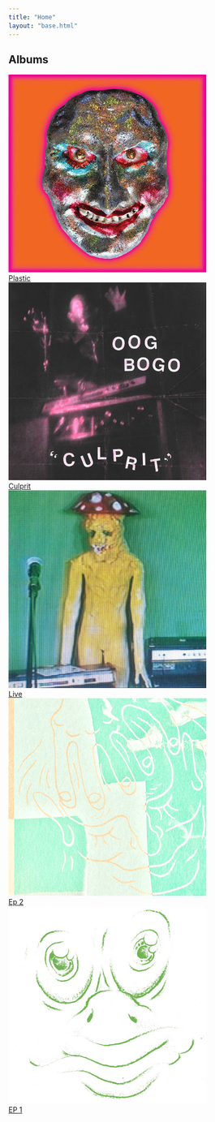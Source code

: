 ```yaml
---
title: "Home"
layout: "base.html"
---
```

<section class="main-section">
    <h1>Albums</h1>
</section>
<div class="flex-container">
    <a href="/albums/plastic/" class="album-card">
        <div class="content">
            <img src="/assets/images/plastic.jpg" alt="plastic" height="390" width="390"></img>
            <div class="card-body">
                <div class="album-title">Plastic</div>
            </div>
        </div>
    </a>
    <a href="https://julianbetts.github.io/to-do-list.js/" class="album-card">
        <div class="content">
            <img src="/assets/images/culprit.jpg" alt="culprit" height="390" width="390"></img>
            <div class="card-body">
                <div class="album-title">Culprit</div>
            </div>
        </div>
    </a>
    <a href="https://julianbetts.github.io/to-do-list.js/" class="album-card">
        <div class="content">
            <img src="/assets/images/live.jpg" alt="live" height="390" width="390"></img>
            <div class="card-body">
                <div class="album-title">Live</div>
            </div>
        </div>
    </a>
    <a href="https://julianbetts.github.io/to-do-list.js/" class="album-card">
        <div class="content">
            <img src="/assets/images/ep2.jpg" alt="ep2" height="390" width="390"></img>
            <div class="card-body">
                <div class="album-title">Ep 2</div>
            </div>
        </div>
    </a>
    <a href="https://julianbetts.github.io/to-do-list.js/" class="album-card">
        <div class="content">
            <img src="/assets/images/ep1.jpg" alt="ep1" height="390" width="390"></img>
            <div class="card-body">
                <div class="album-title">EP 1</div>
            </div>
        </div>
    </a>
</div>





